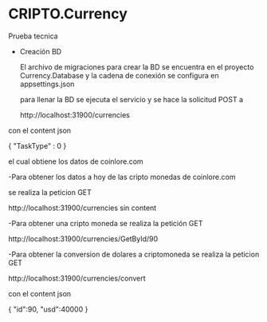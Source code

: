 # CRIPTO.Currency
Prueba tecnica

- Creación BD 

  El archivo de migraciones para crear la BD se encuentra en el proyecto
  Currency.Database y la cadena de conexión se configura en appsettings.json

  para llenar la BD se ejecuta el servicio y se hace la solicitud POST a

  http://localhost:31900/currencies

 con el content json

 {
	"TaskType" : 0
 }

 el cual obtiene los datos de coinlore.com

-Para obtener los datos a hoy de las cripto monedas de coinlore.com

 se realiza la peticion GET

 http://localhost:31900/currencies sin content

-Para obtener una cripto moneda se realiza la petición GET

 http://localhost:31900/currencies/GetById/90

-Para obtener la conversion de dolares a criptomoneda se realiza la peticion GET

 http://localhost:31900/currencies/convert 

 con el content json

 {
    "id":90,
    "usd":40000
 }
